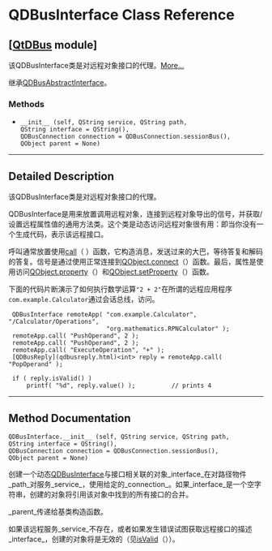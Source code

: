 # QDBusInterface Class Reference

## [[QtDBus](index.htm) module]

该QDBusInterface类是对远程对象接口的代理。[More...](#details)

继承[QDBusAbstractInterface](qdbusabstractinterface.html)。

### Methods

*   `__init__ (self, QString service, QString path, QString interface = QString(), QDBusConnection connection = QDBusConnection.sessionBus(), QObject parent = None)`

* * *

## Detailed Description

该QDBusInterface类是对远程对象接口的代理。

QDBusInterface是用来放置调用远程对象，连接到远程对象导出的信号，并获取/设置远程属性值的通用方法类。这个类是动态访问远程对象很有用：即当你没有一个生成代码，表示该远程接口。

呼叫通常放置使用[call](qdbusabstractinterface.html#call)（ ）函数，它构造消息，发送过来的大巴，等待答复和解码的答复。信号是通过使用正常连接到[QObject.connect](qobject.html#connect)（）函数。最后，属性是使用访问[QObject.property](qobject.html#property)（）和[QObject.setProperty](qobject.html#setProperty)（）函数。

下面的代码片断演示了如何执行数学运算`"2 + 2"`在所谓的远程应用程序`com.example.Calculator`通过会话总线，访问。

```
 QDBusInterface remoteApp( "com.example.Calculator", "/Calculator/Operations",
                           "org.mathematics.RPNCalculator" );
 remoteApp.call( "PushOperand", 2 );
 remoteApp.call( "PushOperand", 2 );
 remoteApp.call( "ExecuteOperation", "+" );
 [QDBusReply](qdbusreply.html)<int> reply = remoteApp.call( "PopOperand" );

 if ( reply.isValid() )
     printf( "%d", reply.value() );          // prints 4

```

* * *

## Method Documentation

```
QDBusInterface.__init__ (self, QString service, QString path, QString interface = QString(), QDBusConnection connection = QDBusConnection.sessionBus(), QObject parent = None)
```

创建一个动态[QDBusInterface](qdbusinterface.html)与接口相关联的对象_interface_在对路径物件_path_对服务_service_，使用给定的_connection_。如果_interface_是一个空字符串，创建的对象将引用该对象中找到的所有接口的合并。

_parent_传递给基类构造函数。

如果该远程服务_service_不存在，或者如果发生错误试图获取远程接口的描述_interface_，创建的对象将是无效的（见[isValid](qdbusabstractinterface.html#isValid)（））。